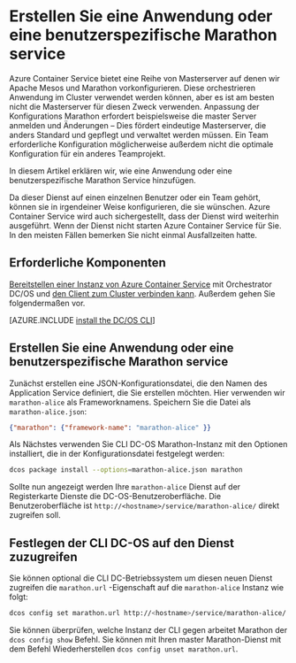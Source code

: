 <properties
   pageTitle="Anwendung oder benutzerspezifische Marathon Service | Microsoft Azure"
   description="Erstellen Sie eine Anwendung oder eine benutzerspezifische Marathon service"
   services="container-service"
   documentationCenter=""
   authors="rgardler"
   manager="timlt"
   editor=""
   tags="acs, azure-container-service"
   keywords="Container Marathon Micro-Services DC/OS, Azure"/>

<tags
   ms.service="container-service"
   ms.devlang="na"
   ms.topic="get-started-article"
   ms.tgt_pltfrm="na"
   ms.workload="na"
   ms.date="04/12/2016"
   ms.author="rogardle"/>

# <a name="create-an-application-or-user-specific-marathon-service"></a>Erstellen Sie eine Anwendung oder eine benutzerspezifische Marathon service

Azure Container Service bietet eine Reihe von Masterserver auf denen wir Apache Mesos und Marathon vorkonfigurieren. Diese orchestrieren Anwendung im Cluster verwendet werden können, aber es ist am besten nicht die Masterserver für diesen Zweck verwenden. Anpassung der Konfigurations Marathon erfordert beispielsweise die master Server anmelden und Änderungen – Dies fördert eindeutige Masterserver, die anders Standard und gepflegt und verwaltet werden müssen. Ein Team erforderliche Konfiguration möglicherweise außerdem nicht die optimale Konfiguration für ein anderes Teamprojekt.

In diesem Artikel erklären wir, wie eine Anwendung oder eine benutzerspezifische Marathon Service hinzufügen.

Da dieser Dienst auf einen einzelnen Benutzer oder ein Team gehört, können sie in irgendeiner Weise konfigurieren, die sie wünschen. Azure Container Service wird auch sichergestellt, dass der Dienst wird weiterhin ausgeführt. Wenn der Dienst nicht starten Azure Container Service für Sie. In den meisten Fällen bemerken Sie nicht einmal Ausfallzeiten hatte.

## <a name="prerequisites"></a>Erforderliche Komponenten

[Bereitstellen einer Instanz von Azure Container Service](container-service-deployment.md) mit Orchestrator DC/OS und [den Client zum Cluster verbinden kann](container-service-connect.md). Außerdem gehen Sie folgendermaßen vor.

[AZURE.INCLUDE [install the DC/OS CLI](../../includes/container-service-install-dcos-cli-include.md)]

## <a name="create-an-application-or-user-specific-marathon-service"></a>Erstellen Sie eine Anwendung oder eine benutzerspezifische Marathon service

Zunächst erstellen eine JSON-Konfigurationsdatei, die den Namen des Application Service definiert, die Sie erstellen möchten. Hier verwenden wir `marathon-alice` als Frameworknamens. Speichern Sie die Datei als `marathon-alice.json`:

```json
{"marathon": {"framework-name": "marathon-alice" }}
```

Als Nächstes verwenden Sie CLI DC-OS Marathon-Instanz mit den Optionen installiert, die in der Konfigurationsdatei festgelegt werden:

```bash
dcos package install --options=marathon-alice.json marathon
```

Sollte nun angezeigt werden Ihre `marathon-alice` Dienst auf der Registerkarte Dienste die DC-OS-Benutzeroberfläche. Die Benutzeroberfläche ist `http://<hostname>/service/marathon-alice/` direkt zugreifen soll.

## <a name="set-the-dcos-cli-to-access-the-service"></a>Festlegen der CLI DC-OS auf den Dienst zuzugreifen

Sie können optional die CLI DC-Betriebssystem um diesen neuen Dienst zugreifen die `marathon.url` -Eigenschaft auf die `marathon-alice` Instanz wie folgt:

```bash
dcos config set marathon.url http://<hostname>/service/marathon-alice/
```

Sie können überprüfen, welche Instanz der CLI gegen arbeitet Marathon der `dcos config show` Befehl. Sie können mit Ihren master Marathon-Dienst mit dem Befehl Wiederherstellen `dcos config unset marathon.url`.
